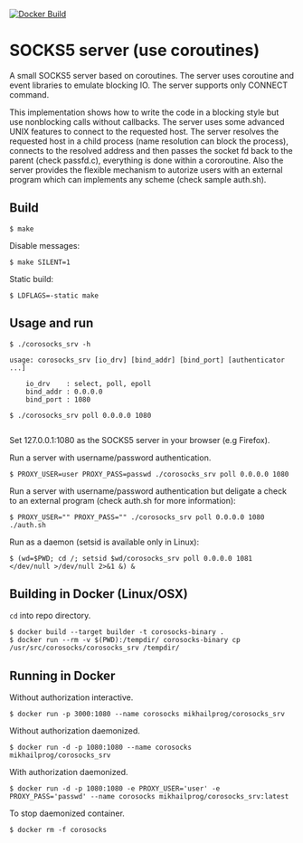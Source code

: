 [![Docker Build](https://img.shields.io/docker/build/mikhailprog/corosocks_srv.svg?maxAge=604800)](https://hub.docker.com/r/mikhailprog/corosocks_srv)

# SOCKS5 server (use coroutines)

A small SOCKS5 server based on coroutines. The server uses coroutine and event libraries to emulate blocking IO. The server supports only CONNECT command.

This implementation shows how to write the code in a blocking style but use nonblocking calls without callbacks. The server uses some advanced UNIX features to connect to the requested host. The server resolves the requested host in a child process (name resolution can block the process), connects to the resolved address and then passes the socket fd back to the parent (check passfd.c), everything is done within a cororoutine. Also the server provides the flexible mechanism to autorize users with an external program which can implements any scheme (check sample auth.sh). 

## Build

```
$ make
```

Disable messages:

```
$ make SILENT=1
```

Static build:

```
$ LDFLAGS=-static make 
```

## Usage and run

```
$ ./corosocks_srv -h

usage: corosocks_srv [io_drv] [bind_addr] [bind_port] [authenticator ...]

    io_drv    : select, poll, epoll
    bind_addr : 0.0.0.0
    bind_port : 1080

$ ./corosocks_srv poll 0.0.0.0 1080
 
```
Set 127.0.0.1:1080 as the SOCKS5 server in your browser (e.g Firefox).


Run a server with username/password authentication.

```
$ PROXY_USER=user PROXY_PASS=passwd ./corosocks_srv poll 0.0.0.0 1080
```

Run a server with username/password authentication but deligate a check to an external program (check auth.sh for more information):
```
$ PROXY_USER="" PROXY_PASS="" ./corosocks_srv poll 0.0.0.0 1080 ./auth.sh
```

Run as a daemon (setsid is available only in Linux):

```
$ (wd=$PWD; cd /; setsid $wd/corosocks_srv poll 0.0.0.0 1081 </dev/null >/dev/null 2>&1 &) &

```


## Building in Docker (Linux/OSX)

`cd` into repo directory.

```
$ docker build --target builder -t corosocks-binary .
$ docker run --rm -v $(PWD):/tempdir/ corosocks-binary cp /usr/src/corosocks/corosocks_srv /tempdir/
```

## Running in Docker

Without authorization interactive.
```
$ docker run -p 3000:1080 --name corosocks mikhailprog/corosocks_srv
```

Without authorization daemonized.
```
$ docker run -d -p 1080:1080 --name corosocks mikhailprog/corosocks_srv
```

With authorization daemonized.
```
$ docker run -d -p 1080:1080 -e PROXY_USER='user' -e PROXY_PASS='passwd' --name corosocks mikhailprog/corosocks_srv:latest
```

To stop daemonized container.
```
$ docker rm -f corosocks
```
